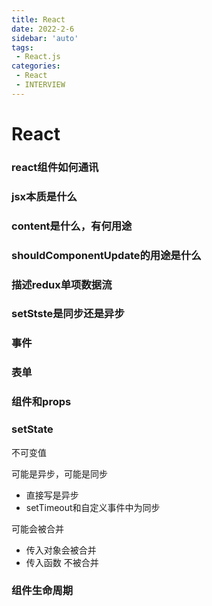 ```yaml
---
title: React
date: 2022-2-6
sidebar: 'auto'
tags:
 - React.js
categories:
 - React
 - INTERVIEW
---
```


# React

### react组件如何通讯



### jsx本质是什么



### content是什么，有何用途



### shouldComponentUpdate的用途是什么



### 描述redux单项数据流



### setStste是同步还是异步





### 事件

### 表单

### 组件和props

### setState

不可变值

可能是异步，可能是同步

+ 直接写是异步
+ setTimeout和自定义事件中为同步

可能会被合并

+ 传入对象会被合并
+ 传入函数 不被合并

### 组件生命周期





